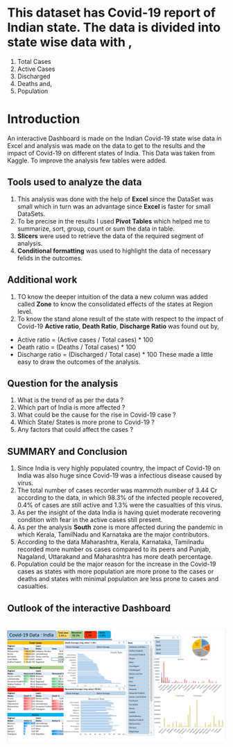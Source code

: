# This dataset has Covid-19 report of Indian state. The data is divided into state wise data with ,
1. Total Cases
2. Active Cases
3. Discharged
4. Deaths and,
5. Population 

# Introduction
An interactive Dashboard is made on the Indian Covid-19 state wise data in Excel and analysis was made on the data to get to the results and the impact of Covid-19 on different states of India. This Data was taken from Kaggle. To improve the analysis few tables were added.

## Tools used to analyze the data
1. This analysis was done with the help of **Excel** since the DataSet was small which in turn was an advantage since **Excel** is faster for   small DataSets.
2. To be precise in the results I used **Pivot Tables** which helped me to summarize, sort, group, count or sum the data in table.
3. **Slicers** were used to retrieve the data of the required segment of analysis.
4. **Conditional formatting** was used to highlight the data of necessary felids in the outcomes.

## Additional work 
1. TO know the deeper intuition of the data a new column was added called **Zone** to know the consolidated effects of the states at Region level.
2. To know the stand alone result of the state with respect to the impact of Covid-19 **Active ratio**, **Death Ratio**, **Discharge Ratio** was found out by, 
- Active ratio = (Active cases / Total cases) * 100
- Death ratio = (Deaths / Total cases) * 100
- Discharge ratio = (Discharged / Total case) * 100
These made a little easy to draw the outcomes of the analysis.

## Question for the analysis 
1. What is the trend of as per the data ?
2. Which part of India is more affected ?
3. What could be the cause for the rise in Covid-19 case ?
4. Which State/ States is more prone to Covid-19 ?
5. Any factors that could affect the cases ?

## SUMMARY and Conclusion

1. Since India is very highly populated country, the impact of Covid-19 on India was also huge since Covid-19 was a infectious disease caused by virus.
2. The total number of cases recorder was mammoth number of 3.44 Cr according to the data, in which 98.3% of the infected people recovered, 0.4% of cases are still active and 1.3% were the casualties of this virus.
3. As per the insight of the data India is having quiet moderate recovering condition with fear in the active cases still present.
4. As per the analysis **South** zone is more affected during the pandemic in which Kerala, TamilNadu and Karnataka are the major contributors.
5. According to the data Maharashtra, Kerala, Karnataka, Tamilnadu recorded more number os cases compared to its peers and Punjab, Nagaland, Uttarakand and Maharashtra has more death percentage. 
6. Population could be the major reason for the increase in the Covid-19 cases as states with more population are more prone to the cases or deaths and states with minimal population are less prone to cases and casualties.

## Outlook of the interactive Dashboard
![](Screenshot.png)
=======